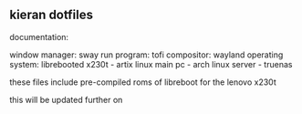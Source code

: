 ## kieran dotfiles
documentation:

window manager: sway
run program: tofi
compositor: wayland
operating system:
    librebooted x230t - artix linux
    main pc - arch linux
    server - truenas

these files include pre-compiled roms of libreboot for the lenovo x230t

this will be updated further on
